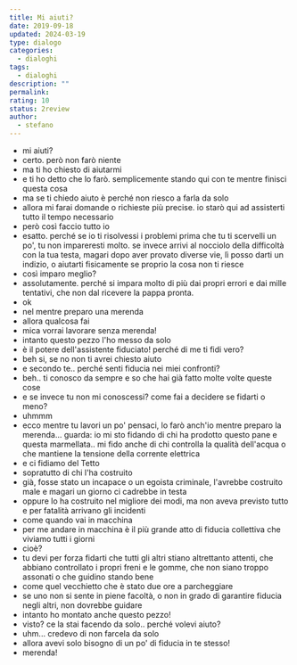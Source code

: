 ```yaml
---
title: Mi aiuti?
date: 2019-09-18
updated: 2024-03-19
type: dialogo
categories:
  - dialoghi
tags:
  - dialoghi
description: ""
permalink: 
rating: 10
status: 2review
author:
  - stefano
---
```


- mi aiuti?
- certo. però non farò niente
- ma ti ho chiesto di aiutarmi
- e ti ho detto che lo farò. semplicemente stando qui con te mentre finisci questa cosa
- ma se ti chiedo aiuto è perché non riesco a farla da solo
- allora mi farai domande o richieste più precise. io starò qui ad assisterti tutto il tempo necessario
- però così faccio tutto io
- esatto. perché se io ti risolvessi i problemi prima che tu ti scervelli un po', tu non impareresti molto. se invece arrivi al nocciolo della difficoltà con la tua testa, magari dopo aver provato diverse vie, lì posso darti un indizio, o aiutarti fisicamente se proprio la cosa non ti riesce
- così imparo meglio?
- assolutamente. perché si impara molto di più dai propri errori e dai mille tentativi, che non dal ricevere la pappa pronta.
- ok
- nel mentre preparo una merenda
- allora qualcosa fai
- mica vorrai lavorare senza merenda!
- intanto questo pezzo l'ho messo da solo
- è il potere dell'assistente fiduciato! perché di me ti fidi vero?
- beh si, se no non ti avrei chiesto aiuto
- e secondo te.. perché senti fiducia nei miei confronti?
- beh.. ti conosco da sempre e so che hai già fatto molte volte queste cose
- e se invece tu non mi conoscessi? come fai a decidere se fidarti o meno?
- uhmmm
- ecco mentre tu lavori un po' pensaci, lo farò anch'io mentre preparo la merenda... guarda: io mi sto fidando di chi ha prodotto questo pane e questa marmellata.. mi fido anche di chi controlla la qualità dell'acqua o che mantiene la tensione della corrente elettrica
- e ci fidiamo del Tetto
- sopratutto di chi l'ha costruito
- già, fosse stato un incapace o un egoista criminale, l'avrebbe costruito male e magari un giorno ci cadrebbe in testa
- oppure lo ha costruito nel migliore dei modi, ma non aveva previsto tutto e per fatalità arrivano gli incidenti
- come quando vai in macchina
- per me andare in macchina è il più grande atto di fiducia collettiva che viviamo tutti i giorni
- cioè?
- tu devi per forza fidarti che tutti gli altri stiano altrettanto attenti, che abbiano controllato i propri freni e le gomme, che non siano troppo assonati o che guidino stando bene
- come quel vecchietto che è stato due ore a parcheggiare
- se uno non si sente in piene facoltà, o non in grado di garantire fiducia negli altri, non dovrebbe guidare
- intanto ho montato anche questo pezzo!
- visto? ce la stai facendo da solo.. perché volevi aiuto?
- uhm... credevo di non farcela da solo
- allora avevi solo bisogno di un po' di fiducia in te stesso!
- merenda! 

